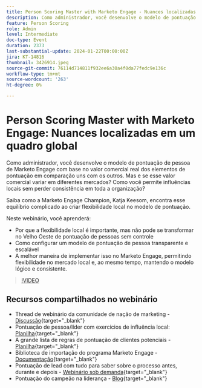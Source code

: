 ```yaml
---
title: Person Scoring Master with Marketo Engage - Nuances localizadas em um quadro global
description: Como administrador, você desenvolve o modelo de pontuação de pessoa de Marketo Engage com base no valor comercial real dos elementos de pontuação em comparação uns com os outros. Mas e se esse valor comercial variar em diferentes mercados? Como você permite influências locais sem perder consistência em toda a organização? Saiba como o encontra equilíbrio criando flexibilidade local no modelo de pontuação.
feature: Person Scoring
role: Admin
level: Intermediate
doc-type: Event
duration: 2373
last-substantial-update: 2024-01-22T00:00:00Z
jira: KT-14816
thumbnail: 3426914.jpeg
source-git-commit: 76114d714811f932ee6a30a4f0da77fedc9e136c
workflow-type: tm+mt
source-wordcount: '263'
ht-degree: 0%

---
```



# Person Scoring Master with Marketo Engage: Nuances localizadas em um quadro global

Como administrador, você desenvolve o modelo de pontuação de pessoa de Marketo Engage com base no valor comercial real dos elementos de pontuação em comparação uns com os outros. Mas e se esse valor comercial variar em diferentes mercados? Como você permite influências locais sem perder consistência em toda a organização?

Saiba como a Marketo Engage Champion, Katja Keesom, encontra esse equilíbrio complicado ao criar flexibilidade local no modelo de pontuação.

Neste webinário, você aprenderá:

* Por que a flexibilidade local é importante, mas não pode se transformar no Velho Oeste de pontuação de pessoas sem controle
* Como configurar um modelo de pontuação de pessoa transparente e escalável
* A melhor maneira de implementar isso no Marketo Engage, permitindo flexibilidade no mercado local e, ao mesmo tempo, mantendo o modelo lógico e consistente.

>[!VIDEO](https://video.tv.adobe.com/v/3426914/?learn=on)

## Recursos compartilhados no webinário

* Thread de webinário da comunidade de nação de marketing - [Discussão](https://nation.marketo.com/t5/product-discussions/learn-from-your-peers-webinar-person-scoring-mastery-with/m-p/343084#M194864){target="_blank"}
* Pontuação de pessoa/líder com exercícios de influência local: [Planilha](../../assets/marketo/build-scoring-model-and-local-flexibility-scoring-worksheet.docx){target="_blank"}
* A grande lista de regras de pontuação de clientes potenciais - [Planilha](https://go.marketo.com/rs/561-HYG-937/images/Marketo-Lead-Scoring.pdf){target="_blank"}
* Biblioteca de importação do programa Marketo Engage - [Documentação](https://experienceleague.adobe.com/docs/marketo/using/product-docs/core-marketo-concepts/programs/program-library/program-import-library-overview.html){target="_blank"}
* Pontuação de lead com tudo para saber sobre o processo antes, durante e depois - [Webinário sob demanda](https://business.adobe.com/summit/2020/all-about-the-before-during-and-after-of-lead-scoring.html){target="_blank"}
* Pontuação do campeão na liderança - [Blog](https://nation.marketo.com/t5/product-blogs/marketo-success-series-lead-scoring/ba-p/309849){target="_blank"}
